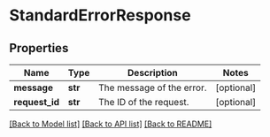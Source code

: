 # StandardErrorResponse

## Properties
Name | Type | Description | Notes
------------ | ------------- | ------------- | -------------
**message** | **str** | The message of the error. | [optional] 
**request_id** | **str** | The ID of the request. | [optional] 

[[Back to Model list]](../README.md#documentation-for-models) [[Back to API list]](../README.md#documentation-for-api-endpoints) [[Back to README]](../README.md)

